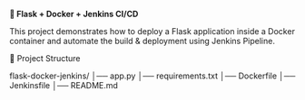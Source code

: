 **🚀 Flask + Docker + Jenkins CI/CD**

This project demonstrates how to deploy a Flask application inside a Docker container and automate the build & deployment using Jenkins Pipeline.

📂 Project Structure

flask-docker-jenkins/
│── app.py
│── requirements.txt
│── Dockerfile
│── Jenkinsfile
│── README.md

